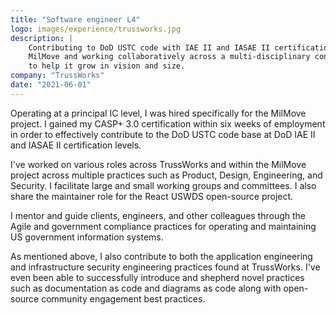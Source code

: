 ```yaml
---
title: "Software engineer L4"
logo: images/experience/trussworks.jpg
description: |
    Contributing to DoD USTC code with IAE II and IASAE II certification on
    MilMove and working collaboratively across a multi-disciplinary consultancy
    to help it grow in vision and size.
company: "TrussWorks"
date: "2021-06-01"
---
```


Operating at a principal IC level, I was hired specifically for the MilMove
project. I gained my CASP+ 3.0 certification within six weeks of employment in
order to effectively contribute to the DoD USTC code base at DoD IAE II and
IASAE II certification levels.

I've worked on various roles across TrussWorks and within the MilMove project
across multiple practices such as Product, Design, Engineering, and Security. I
facilitate large and small working groups and committees. I also share the
maintainer role for the React USWDS open-source project.

I mentor and guide clients, engineers, and other colleagues through the Agile
and government compliance practices for operating and maintaining US government
information systems.

As mentioned above, I also contribute to both the application engineering and
infrastructure security engineering practices found at TrussWorks. I've even
been able to successfully introduce and shepherd novel practices such as
documentation as code and diagrams as code along with open-source community
engagement best practices.
